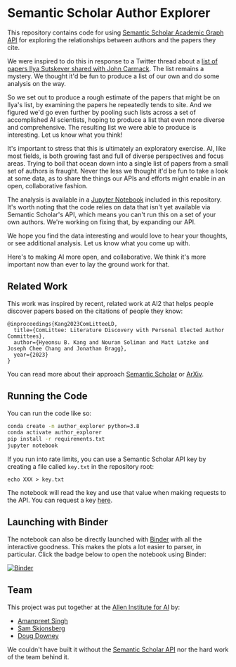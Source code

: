 # Semantic Scholar Author Explorer

This repository contains code for using [Semantic Scholar Academic Graph API](https://www.semanticscholar.org/product/api)
for exploring the relationships between authors and the papers they cite.

We were inspired to do this in response to a Twitter thread about a [list of papers
Ilya Sutskever shared with John Carmack](https://twitter.com/xlr8harder/status/1621528198097047553).
The list remains a mystery. We thought it'd be fun to produce a list of our own and
do some analysis on the way.

So we set out to produce a rough estimate of the papers that might be on Ilya's
list, by examining the papers he repeatedly tends to site. And we figured we'd go
even further by pooling such lists across a set of accomplished AI scientists, hoping
to produce a list that even more diverse and comprehensive. The resulting list
we were able to produce is interesting. Let us know what you think!

It's important to stress that this is ultimately an exploratory exercise. AI, like
most fields, is both growing fast and full of diverse perspectives and focus areas. 
Trying to boil that ocean down into a single list of papers from a small set of authors is fraught. 
Never the less we thought it'd be fun to take a look at some data, as to share the
things our APIs and efforts might enable in an open, collaborative fashion.

The analysis is available in a [Jupyter Notebook](./AuthorTopCitedPapers.ipynb)
included in this repository. It's worth noting that the code relies on data that
isn't yet available via Semantic Scholar's API, which means you can't run this
on a set of your own authors. We're working on fixing that, by expanding our API.

We hope you find the data interesting and would love to hear your thoughts, or see
additional analysis. Let us know what you come up with.

Here's to making AI more open, and collaborative. We think it's more important now
than ever to lay the ground work for that.

## Related Work

This work was inspired by recent, related work at AI2 that helps people discover
papers based on the citations of people they know:

```
@inproceedings{Kang2023ComLitteeLD,
  title={ComLittee: Literature Discovery with Personal Elected Author Committees},
  author={Hyeonsu B. Kang and Nouran Soliman and Matt Latzke and Joseph Chee Chang and Jonathan Bragg},
  year={2023}
}
```

You can read more about their approach [Semantic Scholar](https://www.semanticscholar.org/paper/ComLittee%3A-Literature-Discovery-with-Personal-Kang-Soliman/7f95d982f8ed3189d84577f1fdf07f93c99423f2) 
or [ArXiv](https://arxiv.org/abs/2302.06780).

## Running the Code

You can run the code like so:

```bash
conda create -n author_explorer python=3.8
conda activate author_explorer
pip install -r requirements.txt
jupyter notebook
```

If you run into rate limits, you can use a Semantic Scholar API key
by creating a file called `key.txt` in the repository root:

```
echo XXX > key.txt
```

The notebook will read the key and use that value when making requests to
the API. You can request a key [here](https://www.semanticscholar.org/product/api#Partner-Form).

## Launching with Binder

The notebook can also be directly launched with [Binder](https://mybinder.org/) 
with all the interactive goodness. This makes the plots a lot easier to parser, in
particular. Click the badge below to open the notebook using Binder:

[![Binder](https://mybinder.org/badge_logo.svg)](https://mybinder.org/v2/gh/allenai/author-explorer/main?filepath=AuthorTopCitedPapers.ipynb)

## Team

This project was put together at the [Allen Institute for AI](https://allenai.org) by:

- [Amanpreet Singh](https://www.semanticscholar.org/author/Amanpreet-Singh/2116287642)
- [Sam Skjonsberg](https://www.semanticscholar.org/author/Sam-Skjonsberg/46181683)
- [Doug Downey](https://www.semanticscholar.org/author/Doug-Downey/145612610)

We couldn't have built it without the [Semantic Scholar API](https://www.semanticscholar.org/product/api)
nor the hard work of the team behind it.


